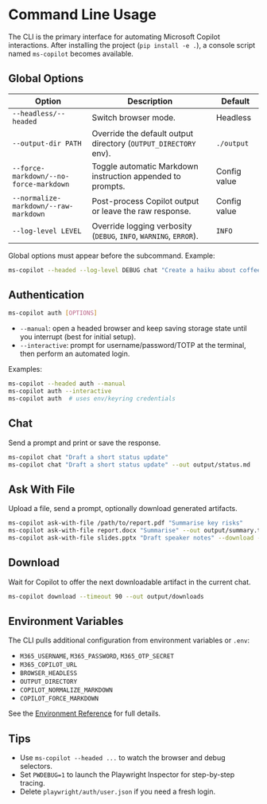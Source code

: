 # Command Line Usage

The CLI is the primary interface for automating Microsoft Copilot interactions. After installing the project (`pip install -e .`), a console script named `ms-copilot` becomes available.

## Global Options

| Option | Description | Default |
| --- | --- | --- |
| `--headless/--headed` | Switch browser mode. | Headless |
| `--output-dir PATH` | Override the default output directory (`OUTPUT_DIRECTORY` env). | `./output` |
| `--force-markdown/--no-force-markdown` | Toggle automatic Markdown instruction appended to prompts. | Config value |
| `--normalize-markdown/--raw-markdown` | Post-process Copilot output or leave the raw response. | Config value |
| `--log-level LEVEL` | Override logging verbosity (`DEBUG`, `INFO`, `WARNING`, `ERROR`). | `INFO` |

Global options must appear before the subcommand. Example:

```bash
ms-copilot --headed --log-level DEBUG chat "Create a haiku about coffee"
```

## Authentication

```bash
ms-copilot auth [OPTIONS]
```

- `--manual`: open a headed browser and keep saving storage state until you interrupt (best for initial setup).
- `--interactive`: prompt for username/password/TOTP at the terminal, then perform an automated login.

Examples:

```bash
ms-copilot --headed auth --manual
ms-copilot auth --interactive
ms-copilot auth  # uses env/keyring credentials
```

## Chat

Send a prompt and print or save the response.

```bash
ms-copilot chat "Draft a short status update"
ms-copilot chat "Draft a short status update" --out output/status.md
```

## Ask With File

Upload a file, send a prompt, optionally download generated artifacts.

```bash
ms-copilot ask-with-file /path/to/report.pdf "Summarise key risks"
ms-copilot ask-with-file report.docx "Summarise" --out output/summary.txt
ms-copilot ask-with-file slides.pptx "Draft speaker notes" --download --download-dir output/artifacts
```

## Download

Wait for Copilot to offer the next downloadable artifact in the current chat.

```bash
ms-copilot download --timeout 90 --out output/downloads
```

## Environment Variables

The CLI pulls additional configuration from environment variables or `.env`:

- `M365_USERNAME`, `M365_PASSWORD`, `M365_OTP_SECRET`
- `M365_COPILOT_URL`
- `BROWSER_HEADLESS`
- `OUTPUT_DIRECTORY`
- `COPILOT_NORMALIZE_MARKDOWN`
- `COPILOT_FORCE_MARKDOWN`

See the [Environment Reference](getting-started.md#configure-secrets) for full details.

## Tips

- Use `ms-copilot --headed ...` to watch the browser and debug selectors.
- Set `PWDEBUG=1` to launch the Playwright Inspector for step-by-step tracing.
- Delete `playwright/auth/user.json` if you need a fresh login.

